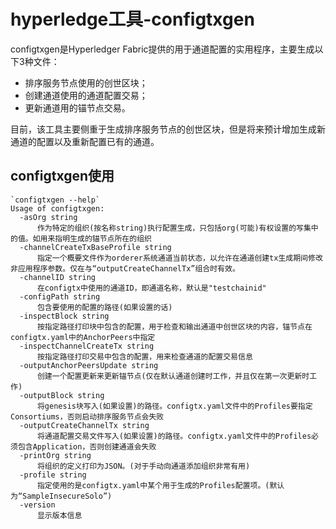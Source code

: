 # hyperledge工具-configtxgen

configtxgen是Hyperledger Fabric提供的用于通道配置的实用程序，主要生成以下3种文件：

* 排序服务节点使用的创世区块；
* 创建通道使用的通道配置交易；
* 更新通道用的锚节点交易。
  
目前，该工具主要侧重于生成排序服务节点的创世区块，但是将来预计增加生成新通道的配置以及重新配置已有的通道。

## configtxgen使用

```shell
`configtxgen --help`
Usage of configtxgen:
  -asOrg string
      作为特定的组织(按名称string)执行配置生成，只包括org(可能)有权设置的写集中的值。如用来指明生成的锚节点所在的组织
  -channelCreateTxBaseProfile string
      指定一个概要文件作为orderer系统通道当前状态，以允许在通道创建tx生成期间修改非应用程序参数。仅在与“outputCreateChannelTx”组合时有效。
  -channelID string
      在configtx中使用的通道ID，即通道名称，默认是"testchainid"
  -configPath string
      包含要使用的配置的路径(如果设置的话)
  -inspectBlock string
      按指定路径打印块中包含的配置，用于检查和输出通道中创世区块的内容，锚节点在configtx.yaml中的AnchorPeers中指定
  -inspectChannelCreateTx string
      按指定路径打印交易中包含的配置，用来检查通道的配置交易信息
  -outputAnchorPeersUpdate string
      创建一个配置更新来更新锚节点(仅在默认通道创建时工作，并且仅在第一次更新时工作)
  -outputBlock string
      将genesis块写入(如果设置)的路径。configtx.yaml文件中的Profiles要指定Consortiums，否则启动排序服务节点会失败
  -outputCreateChannelTx string
      将通道配置交易文件写入(如果设置)的路径。configtx.yaml文件中的Profiles必须包含Application，否则创建通道会失败
  -printOrg string
      将组织的定义打印为JSON。(对于手动向通道添加组织非常有用)
  -profile string
      指定使用的是configtx.yaml中某个用于生成的Profiles配置项。(默认为“SampleInsecureSolo”)
  -version
      显示版本信息
```
